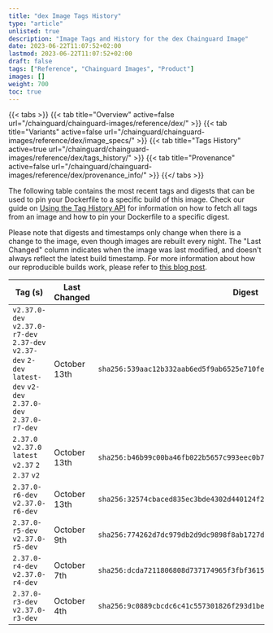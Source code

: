 ```yaml
---
title: "dex Image Tags History"
type: "article"
unlisted: true
description: "Image Tags and History for the dex Chainguard Image"
date: 2023-06-22T11:07:52+02:00
lastmod: 2023-06-22T11:07:52+02:00
draft: false
tags: ["Reference", "Chainguard Images", "Product"]
images: []
weight: 700
toc: true
---
```


{{< tabs >}}
{{< tab title="Overview" active=false url="/chainguard/chainguard-images/reference/dex/" >}}
{{< tab title="Variants" active=false url="/chainguard/chainguard-images/reference/dex/image_specs/" >}}
{{< tab title="Tags History" active=true url="/chainguard/chainguard-images/reference/dex/tags_history/" >}}
{{< tab title="Provenance" active=false url="/chainguard/chainguard-images/reference/dex/provenance_info/" >}}
{{</ tabs >}}

The following table contains the most recent tags and digests that can be used to pin your Dockerfile to a specific build of this image. Check our guide on [Using the Tag History API](/chainguard/chainguard-images/using-the-tag-history-api/) for information on how to fetch all tags from an image and how to pin your Dockerfile to a specific digest.

Please note that digests and timestamps only change when there is a change to the image, even though images are rebuilt every night. The "Last Changed" column indicates when the image was last modified, and doesn't always reflect the latest build timestamp. For more information about how our reproducible builds work, please refer to [this blog post](https://www.chainguard.dev/unchained/reproducing-chainguards-reproducible-image-builds).

| Tag (s)                                                                                                           | Last Changed | Digest                                                                    |
|-------------------------------------------------------------------------------------------------------------------|--------------|---------------------------------------------------------------------------|
|  `v2.37.0-dev` `v2.37.0-r7-dev` `2.37-dev` `v2.37-dev` `2-dev` `latest-dev` `v2-dev` `2.37.0-dev` `2.37.0-r7-dev` | October 13th | `sha256:539aac12b332aab6ed5f9ab6525e710fea579d2f31064e208e68d7aca67f2654` |
|  `2.37.0` `v2.37.0` `latest` `v2.37` `2` `2.37` `v2`                                                              | October 13th | `sha256:b46b99c00ba46fb022b5657c993eec0b7aa1e16452da487098acb9f4290a7333` |
|  `2.37.0-r6-dev` `v2.37.0-r6-dev`                                                                                 | October 13th | `sha256:32574cbaced835ec3bde4302d440124f244821930f6f5f6dc74e71db3ba9c2bf` |
|  `2.37.0-r5-dev` `v2.37.0-r5-dev`                                                                                 | October 9th  | `sha256:774262d7dc979db2d9dc9898f8ab1727d306c8e91814569fbdca087395ae26b4` |
|  `2.37.0-r4-dev` `v2.37.0-r4-dev`                                                                                 | October 7th  | `sha256:dcda7211806808d737174965f3fbf3615dff30ff73d63f9bcd8f139159ea46ac` |
|  `2.37.0-r3-dev` `v2.37.0-r3-dev`                                                                                 | October 4th  | `sha256:9c0889cbcdc6c41c557301826f293d1bea4185067403e2f1bbfd55de263828e2` |

